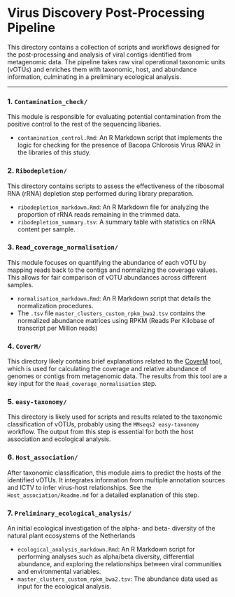 # Virus Discovery Post-Processing Pipeline

This directory contains a collection of scripts and workflows designed for the post-processing and analysis of viral contigs identified from metagenomic data. The pipeline takes raw viral operational taxonomic units (vOTUs) and enriches them with taxonomic, host, and abundance information, culminating in a preliminary ecological analysis.

---

### 1. `Contamination_check/`

This module is responsible for evaluating potential contamination from the positive control to the rest of the sequencing libaries.

*   `contamination_control.Rmd`: An R Markdown script that  implements the logic for checking for the presence of Bacopa 
Chlorosis Virus RNA2 in the libraries of this study.

### 2. `Ribodepletion/`

This directory contains scripts to assess the effectiveness of the ribosomal RNA (rRNA) depletion step performed during library preparation.

*   `ribodepletion_markdown.Rmd`: An R Markdown file for analyzing the proportion of rRNA reads remaining in the trimmed data.
*   `ribodepletion_summary.tsv`: A summary table with statistics on rRNA content per sample.

### 3. `Read_coverage_normalisation/`

This module focuses on quantifying the abundance of each vOTU by mapping reads back to the contigs and normalizing the coverage values. This allows for fair comparison of vOTU abundances across different samples.

*   `normalisation_markdown.Rmd`: An R Markdown script that details the normalization procedures.
*   The `.tsv` file `master_clusters_custom_rpkm_bwa2.tsv` contains the normalized abundance matrices using RPKM (Reads Per Kilobase of transcript per Million reads) 

### 4. `CoverM/`

This directory likely contains brief explanations related to the [CoverM](https://github.com/wwood/CoverM) tool, which is used for calculating the coverage and relative abundance of genomes or contigs from metagenomic data. The results from this tool are a key input for the `Read_coverage_normalisation` step.

### 5. `easy-taxonomy/`

This directory is likely used for scripts and results related to the taxonomic classification of vOTUs, probably using the `MMseqs2 easy-taxonomy` workflow. The output from this step is essential for both the host association and ecological analysis.

### 6. `Host_association/`

After taxonomic classification, this module aims to predict the hosts of the identified vOTUs. It integrates information from multiple annotation sources and ICTV to infer virus-host relationships. See the `Host_association/Readme.md` for a detailed explanation of this step.

### 7. `Preliminary_ecological_analysis/`

An initial ecological investigation of the alpha- and beta- diversity of the natural plant ecosystems of the Netherlands

*   `ecological_analysis_markdown.Rmd`: An R Markdown script for performing analyses such as alpha/beta diversity, differential abundance, and exploring the relationships between viral communities and environmental variables.
*   `master_clusters_custom_rpkm_bwa2.tsv`: The abundance data used as input for the ecological analysis.
